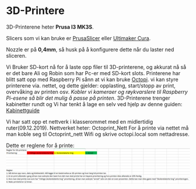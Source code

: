 # 3D-Printere

3D-Printerene heter **Prusa I3 MK3S**.

Slicers som vi kan bruke er [PrusaSlicer](https://cdn.prusa3d.com/downloads/drivers/prusa3d_win_2_2_8.exe#_ga=2.168176611.334666038.1575547204-1800476386.1574322674) eller [Ultimaker Cura](https://ultimaker.com/software/ultimaker-cura). 

Nozzle er på **0,4mm**, så husk på å konfigurere dette når du laster ned sliceren.

Vi Bruker SD-kort nå for å laste opp filer til 3D-printerene, og akkurat nå så er det bare Ali og Robin som har Pc-er med SD-kort slots.
Printerene har blitt satt opp med Raspberry Pi sånn at vi kan bruke [Octopi](https://octoprint.org/download/). vi kan styre printerene via. nettet, og dette gjelder: opplasting, start/stopp av print, overvåking av printen osv. *Kobler vi kameraer og røykvarslere til Raspberry Pi-esene så blir det mulig å passe på printen*.
3D-Printerene trenger kabinetter rundt og Vi har tenkt å lage en selv ved hjelp av denne guiden: [Kabinettguide](https://blog.prusaprinters.org/cheap-simple-3d-printer-enclosure/)

Vi har satt opp et nettverk i klasserommet med en midlertidig ruter(09.12.2019). Nettverket heter: Octoprint_Nett
For å printe via nettet må man koble seg til Octoprint_nett Wifi og skrive octopi.local som nettadresse. 

Dette er reglene for å printe:
![Regler](bilder/image.png)





